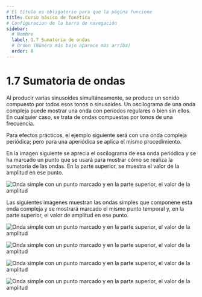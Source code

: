 ```yaml
---
# El título es obligatorio para que la página funcione
title: Curso básico de fonética
# Configuracion de la barra de navegación
sidebar:
  # Nombre
  label: 1.7 Sumatoria de ondas
  # Orden (Número más bajo aparece más arriba)
  order: 8
---
```

# 1.7 Sumatoria de ondas

Al producir varias sinusoides simultáneamente, se produce un sonido compuesto por todos esos tonos o sinusoides. Un oscilograma de una onda compleja puede mostrar una onda con períodos regulares o bien sin ellos. En cualquier caso, se trata de ondas compuestas por tonos de una frecuencia.

Para efectos prácticos, el ejemplo siguiente será con una onda compleja periódica; pero para una aperiódica se aplica el mismo procedimiento.

En la imagen siguiente se aprecia el oscilograma de esa onda periódica y se ha marcado un punto que se usará para mostrar cómo se realiza la sumatoria de las ondas. En la parte superior, se muestra el valor de la amplitud en ese punto.

![Onda simple con un punto marcado y en la parte superior, el valor de la amplitud](/imagenes/sumatoria_0.png)

Las siguientes imágenes muestran las ondas simples que componene esta onda compleja y se mostrará marcado el mismo punto temporal y, en la parte superior, el valor de amplitud en ese punto.

![Onda simple con un punto marcado y en la parte superior, el valor de la amplitud](/imagenes/sumatoria_01.png)



![Onda simple con un punto marcado y en la parte superior, el valor de la amplitud](/imagenes/sumatoria_02.png)



![Onda simple con un punto marcado y en la parte superior, el valor de la amplitud](/imagenes/sumatoria_03.png)


![Onda simple con un punto marcado y en la parte superior, el valor de la amplitud](/imagenes/sumatoria_04.png)
